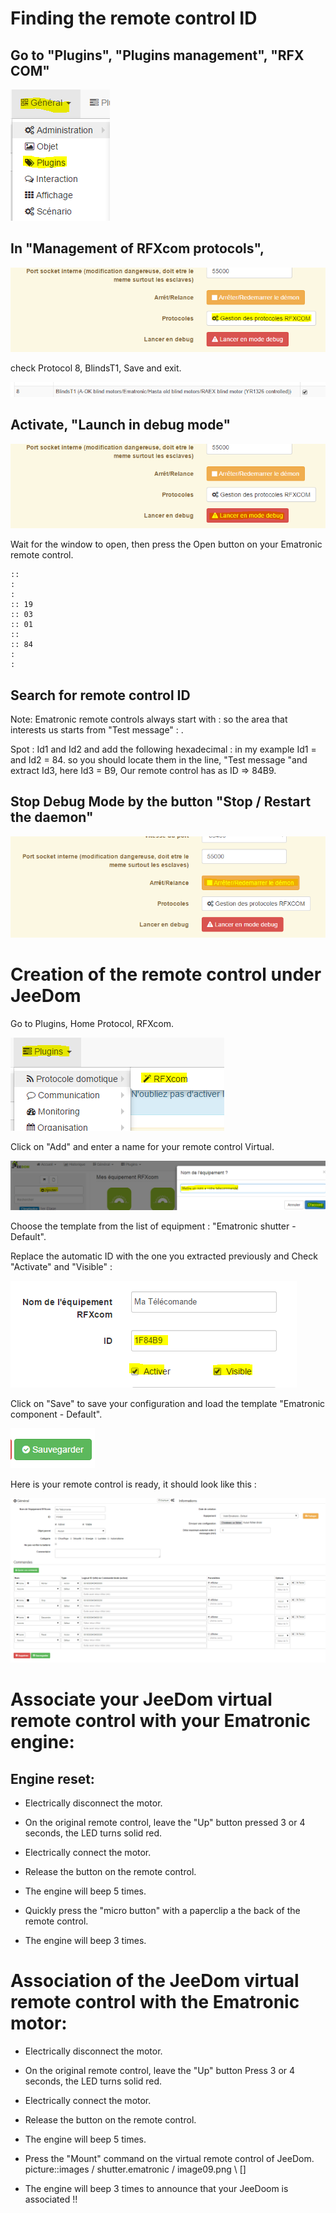 Finding the remote control ID 
====================================

Go to "Plugins", "Plugins management", "RFX COM" 
------------------------------------------------------

![image07](images/volet.ematronic/image07.png)

In "Management of RFXcom protocols", 
-------------------------------------

![image04](images/volet.ematronic/image04.png)

check Protocol 8, BlindsT1, Save and exit.

![image08](images/volet.ematronic/image08.png)

Activate, "Launch in debug mode" 
-------------------------------

![image03](images/volet.ematronic/image03.png)

Wait for the window to open, then press the Open button on
your Ematronic remote control.

    :: 
    :
    :
    :: 19
    :: 03
    :: 01
    :: 
    :: 84
    :
    :

Search for remote control ID 
-------------------------------------

Note: Ematronic remote controls always start with : 
so the area that interests us starts from "Test message" : .

Spot : Id1 and Id2 and add the following hexadecimal : in my example
Id1 =  and Id2 = 84. so you should locate them in the line, "Test
message "and extract Id3, here Id3 = B9, Our remote control has
as ID ⇒ 84B9.

Stop Debug Mode by the button "Stop / Restart the daemon" 
-----------------------------------------------------------------

![image06](images/volet.ematronic/image06.png)

Creation of the remote control under JeeDom 
=======================================

Go to Plugins, Home Protocol, RFXcom.

![image10](images/volet.ematronic/image10.png)

Click on "Add" and enter a name for your remote control
Virtual.

![image00](images/volet.ematronic/image00.png)

Choose the template from the list of equipment : "Ematronic shutter -
Default".

Replace the automatic ID with the one you extracted previously
and Check "Activate" and "Visible" :

![image11](images/volet.ematronic/image11.png)

Click on "Save" to save your configuration and
load the template "Ematronic component - Default".

![image02](images/volet.ematronic/image02.png)

Here is your remote control is ready, it should look like this :

![image05](images/volet.ematronic/image05.png)

Associate your JeeDom virtual remote control with your Ematronic engine: 
======================================================================

Engine reset: 
---------------------------

-   Electrically disconnect the motor.

-   On the original remote control, leave the "Up" button pressed 3 or 4
    seconds, the LED turns solid red.

-   Electrically connect the motor.

-   Release the button on the remote control.

-   The engine will beep 5 times.

-   Quickly press the "micro button" with a paperclip a
    the back of the remote control.

-   The engine will beep 3 times.

Association of the JeeDom virtual remote control with the Ematronic motor: 
====================================================================

-   Electrically disconnect the motor.

-   On the original remote control, leave the "Up" button Press 3 or 4
    seconds, the LED turns solid red.

-   Electrically connect the motor.

-   Release the button on the remote control.

-   The engine will beep 5 times.

-   Press the "Mount" command on the virtual remote control of
    JeeDom. picture::images / shutter.ematronic / image09.png \ [\]

-   The engine will beep 3 times to announce that your JeeDoom is associated
    !!


